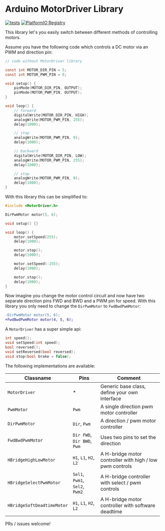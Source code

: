 # Arduino MotorDriver Library

[![tests](https://github.com/tfeldmann/Arduino-MotorDriver/actions/workflows/tests.yaml/badge.svg)](https://github.com/tfeldmann/Arduino-MotorDriver/actions/workflows/tests.yaml)
[![PlatformIO Registry](https://badges.registry.platformio.org/packages/tfeldmann/library/MotorDriver.svg)](https://registry.platformio.org/libraries/tfeldmann/MotorDriver)

This library let's you easily switch between different methods of controlling motors.

Assume you have the following code which controls a DC motor via an PWM and direction pin:

```c
// code without MotorDriver library

const int MOTOR_DIR_PIN = 5;
const int MOTOR_PWM_PIN = 6;

void setup() {
    pinMode(MOTOR_DIR_PIN, OUTPUT);
    pinMode(MOTOR_PWM_PIN, OUTPUT);
}

void loop() {
    // forward
    digitalWrite(MOTOR_DIR_PIN, HIGH);
    analogWrite(MOTOR_PWM_PIN, 255);
    delay(1000);

    // stop
    analogWrite(MOTOR_PWM_PIN, 0);
    delay(1000);

    // backward
    digitalWrite(MOTOR_DIR_PIN, LOW);
    analogWrite(MOTOR_PWM_PIN, 255);
    delay(1000);

    // stop
    analogWrite(MOTOR_PWM_PIN, 0);
    delay(1000);
}
```

With this library this can be simplified to:

```c
#include <MotorDriver.h>

DirPwmMotor motor(5, 6);

void setup() {}

void loop() {
    motor.setSpeed(255);
    delay(1000);

    motor.stop();
    delay(1000);

    motor.setSpeed(-255);
    delay(1000);

    motor.stop();
    delay(1000);
}
```

Now imagine you change the motor control circuit and now have two
separate direction pins FWD and BWD and a PWM pin for speed.
With this library you only need to change the `DirPwmMotor` to `FwdBwdPwmMotor`:

```diff
-DirPwmMotor motor(5, 6);
+FwdBwdPwmMotor motor(4, 5, 6);
```

A `MotorDriver` has a super simple api:

```c
int speed();
void setSpeed(int speed);
bool reversed();
void setReversed(bool reversed);
void stop(bool brake = false);
```

The following implementations are available:

| Classname                  | Pins                           | Comment                                                  |
| -------------------------- | ------------------------------ | -------------------------------------------------------- |
| `MotorDriver`              | \*                             | Generic base class, define your own interface            |
| `PwmMotor`                 | `Pwm`                          | A single direction pwm motor controller                  |
| `DirPwmMotor`              | `Dir`, `Pwm`                   | A direction / pwm motor controller                       |
| `FwdBwdPwmMotor`           | `Dir FWD`, `Dir BWD`, `Pwm`    | Uses two pins to set the direction                       |
| `HBridgeHighLowMotor`      | `H1`, `L1`, `H2`, `L2`         | A H-bridge motor controller with high / low pwm controls |
| `HBridgeSelectPwmMotor`    | `Sel1`, `Pwm1`, `Sel2`, `Pwm2` | A H-bridge controller with select / pwm controls         |
| `HBridgeSoftDeadtimeMotor` | `H1`, `L1`, `H2`, `L2`         | A H-bridge motor controller with software deadtime       |

PRs / issues welcome!
